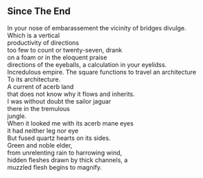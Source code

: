Since The End
-------------
In your nose of embarassement the vicinity of bridges divulge.  
Which is a vertical  
productivity of directions  
too few to count or twenty-seven, drank  
on a foam or in the eloquent praise  
directions of the eyeballs, a calculation in your eyelidss.  
Incredulous empire. The square functions to travel an architecture  
To its architecture.  
A current of acerb land  
that does not know why it flows and inherits.  
I was without doubt the sailor jaguar  
there in the tremulous  
jungle.  
When it looked me with its acerb mane eyes  
it had neither leg nor eye  
But fused quartz hearts on its sides.  
Green and noble elder,  
from unrelenting rain to harrowing wind,  
hidden fleshes drawn by thick channels, a  
muzzled flesh begins to magnify.  
